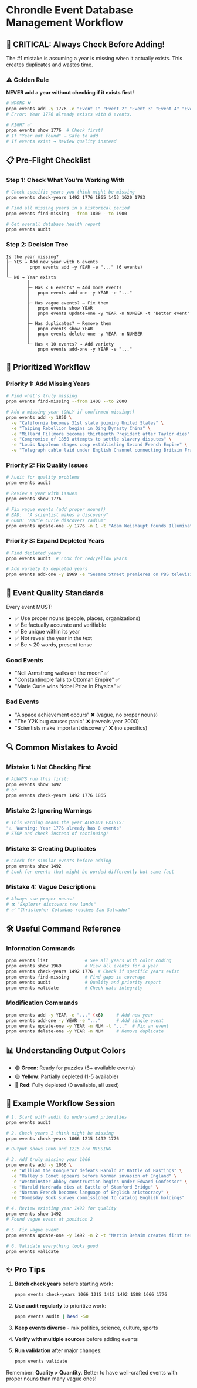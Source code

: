 # Chrondle Event Database Management Workflow

## 🚨 CRITICAL: Always Check Before Adding!

The #1 mistake is assuming a year is missing when it actually exists. This creates duplicates and wastes time.

### ⚠️ Golden Rule

**NEVER add a year without checking if it exists first!**

```bash
# WRONG ❌
pnpm events add -y 1776 -e "Event 1" "Event 2" "Event 3" "Event 4" "Event 5" "Event 6"
# Error: Year 1776 already exists with 8 events.

# RIGHT ✅
pnpm events show 1776  # Check first!
# If "Year not found" → Safe to add
# If events exist → Review quality instead
```

## 📋 Pre-Flight Checklist

### Step 1: Check What You're Working With

```bash
# Check specific years you think might be missing
pnpm events check-years 1492 1776 1865 1453 1620 1783

# Find all missing years in a historical period
pnpm events find-missing --from 1800 --to 1900

# Get overall database health report
pnpm events audit
```

### Step 2: Decision Tree

```
Is the year missing?
├─ YES → Add new year with 6 events
│        pnpm events add -y YEAR -e "..." (6 events)
│
└─ NO → Year exists
        │
        ├─ Has < 6 events? → Add more events
        │   pnpm events add-one -y YEAR -e "..."
        │
        ├─ Has vague events? → Fix them
        │   pnpm events show YEAR
        │   pnpm events update-one -y YEAR -n NUMBER -t "Better event"
        │
        ├─ Has duplicates? → Remove them
        │   pnpm events show YEAR
        │   pnpm events delete-one -y YEAR -n NUMBER
        │
        └─ Has < 10 events? → Add variety
            pnpm events add-one -y YEAR -e "..."
```

## 🎯 Prioritized Workflow

### Priority 1: Add Missing Years

```bash
# Find what's truly missing
pnpm events find-missing --from 1400 --to 2000

# Add a missing year (ONLY if confirmed missing!)
pnpm events add -y 1850 \
  -e "California becomes 31st state joining United States" \
  -e "Taiping Rebellion begins in Qing Dynasty China" \
  -e "Millard Fillmore becomes thirteenth President after Taylor dies" \
  -e "Compromise of 1850 attempts to settle slavery disputes" \
  -e "Louis Napoleon stages coup establishing Second French Empire" \
  -e "Telegraph cable laid under English Channel connecting Britain France"
```

### Priority 2: Fix Quality Issues

```bash
# Audit for quality problems
pnpm events audit

# Review a year with issues
pnpm events show 1776

# Fix vague events (add proper nouns!)
# BAD:  "A scientist makes a discovery"
# GOOD: "Marie Curie discovers radium"
pnpm events update-one -y 1776 -n 1 -t "Adam Weishaupt founds Illuminati in Bavaria"
```

### Priority 3: Expand Depleted Years

```bash
# Find depleted years
pnpm events audit  # Look for red/yellow years

# Add variety to depleted years
pnpm events add-one -y 1969 -e "Sesame Street premieres on PBS television"
```

## 📝 Event Quality Standards

Every event MUST:

- ✅ Use proper nouns (people, places, organizations)
- ✅ Be factually accurate and verifiable
- ✅ Be unique within its year
- ✅ Not reveal the year in the text
- ✅ Be ≤ 20 words, present tense

### Good Events

- "Neil Armstrong walks on the moon" ✅
- "Constantinople falls to Ottoman Empire" ✅
- "Marie Curie wins Nobel Prize in Physics" ✅

### Bad Events

- "A space achievement occurs" ❌ (vague, no proper nouns)
- "The Y2K bug causes panic" ❌ (reveals year 2000)
- "Scientists make important discovery" ❌ (no specifics)

## 🔍 Common Mistakes to Avoid

### Mistake 1: Not Checking First

```bash
# ALWAYS run this first:
pnpm events show 1492
# or
pnpm events check-years 1492 1776 1865
```

### Mistake 2: Ignoring Warnings

```bash
# This warning means the year ALREADY EXISTS:
"⚠️  Warning: Year 1776 already has 8 events"
# STOP and check instead of continuing!
```

### Mistake 3: Creating Duplicates

```bash
# Check for similar events before adding
pnpm events show 1492
# Look for events that might be worded differently but same fact
```

### Mistake 4: Vague Descriptions

```bash
# Always use proper nouns!
# ❌ "Explorer discovers new lands"
# ✅ "Christopher Columbus reaches San Salvador"
```

## 🛠️ Useful Command Reference

### Information Commands

```bash
pnpm events list              # See all years with color coding
pnpm events show 1969         # View all events for a year
pnpm events check-years 1492 1776  # Check if specific years exist
pnpm events find-missing      # Find gaps in coverage
pnpm events audit             # Quality and priority report
pnpm events validate          # Check data integrity
```

### Modification Commands

```bash
pnpm events add -y YEAR -e "..." (x6)     # Add new year
pnpm events add-one -y YEAR -e "..."      # Add single event
pnpm events update-one -y YEAR -n NUM -t "..."  # Fix an event
pnpm events delete-one -y YEAR -n NUM     # Remove duplicate
```

## 📊 Understanding Output Colors

- 🟢 **Green**: Ready for puzzles (6+ available events)
- 🟡 **Yellow**: Partially depleted (1-5 available)
- 🔴 **Red**: Fully depleted (0 available, all used)

## 🚀 Example Workflow Session

```bash
# 1. Start with audit to understand priorities
pnpm events audit

# 2. Check years I think might be missing
pnpm events check-years 1066 1215 1492 1776

# Output shows 1066 and 1215 are MISSING

# 3. Add truly missing year 1066
pnpm events add -y 1066 \
  -e "William the Conqueror defeats Harold at Battle of Hastings" \
  -e "Halley's Comet appears before Norman invasion of England" \
  -e "Westminster Abbey construction begins under Edward Confessor" \
  -e "Harald Hardrada dies at Battle of Stamford Bridge" \
  -e "Norman French becomes language of English aristocracy" \
  -e "Domesday Book survey commissioned to catalog English holdings"

# 4. Review existing year 1492 for quality
pnpm events show 1492
# Found vague event at position 2

# 5. Fix vague event
pnpm events update-one -y 1492 -n 2 -t "Martin Behaim creates first terrestrial globe"

# 6. Validate everything looks good
pnpm events validate
```

## ✨ Pro Tips

1. **Batch check years** before starting work:

   ```bash
   pnpm events check-years 1066 1215 1415 1492 1588 1666 1776
   ```

2. **Use audit regularly** to prioritize work:

   ```bash
   pnpm events audit | head -50
   ```

3. **Keep events diverse** - mix politics, science, culture, sports

4. **Verify with multiple sources** before adding events

5. **Run validation** after major changes:
   ```bash
   pnpm events validate
   ```

Remember: **Quality > Quantity**. Better to have well-crafted events with proper nouns than many vague ones!
